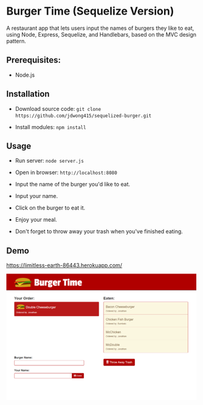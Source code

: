 # Burger Time (Sequelize Version)
A restaurant app that lets users input the names of burgers they like to eat, using Node, Express, Sequelize, and Handlebars, based on the MVC design pattern.

## Prerequisites:
* Node.js

## Installation

* Download source code: `git clone https://github.com/jdwong415/sequelized-burger.git`

* Install modules: `npm install`

## Usage

* Run server: `node server.js`

* Open in browser: `http://localhost:8080`

* Input the name of the burger you'd like to eat. 

* Input your name.

* Click on the burger to eat it.

* Enjoy your meal.

* Don't forget to throw away your trash when you've finished eating.

## Demo
https://limitless-earth-86443.herokuapp.com/

<img src="./public/assets/images/ss.png" width="500px">